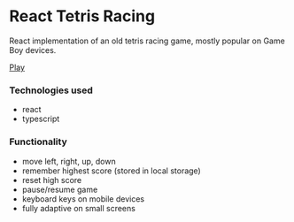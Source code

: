 # React Tetris Racing

React implementation of an old tetris racing game, mostly popular on Game Boy devices.

[Play](https://ckkz-it.github.io/react-tetris-racing/)

### Technologies used

- react
- typescript

### Functionality

- move left, right, up, down
- remember highest score (stored in local storage)
- reset high score
- pause/resume game
- keyboard keys on mobile devices
- fully adaptive on small screens

